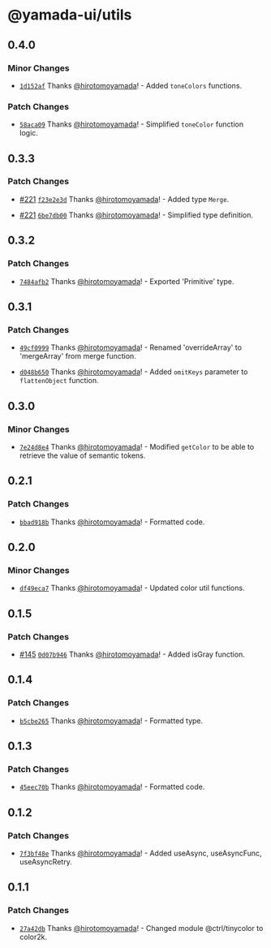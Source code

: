 # @yamada-ui/utils

## 0.4.0

### Minor Changes

- [`1d152af`](https://github.com/hirotomoyamada/yamada-ui/commit/1d152af140eb90965aab962fce285e5e0053d2a0) Thanks [@hirotomoyamada](https://github.com/hirotomoyamada)! - Added `toneColors` functions.

### Patch Changes

- [`58aca09`](https://github.com/hirotomoyamada/yamada-ui/commit/58aca09239d453b5d5d5ba0958ebd6dfdab31485) Thanks [@hirotomoyamada](https://github.com/hirotomoyamada)! - Simplified `toneColor` function logic.

## 0.3.3

### Patch Changes

- [#221](https://github.com/hirotomoyamada/yamada-ui/pull/221) [`f23e2e3d`](https://github.com/hirotomoyamada/yamada-ui/commit/f23e2e3d5d9c7dc56bd76c0a6639e77a0210fa4b) Thanks [@hirotomoyamada](https://github.com/hirotomoyamada)! - Added type `Merge`.

- [#221](https://github.com/hirotomoyamada/yamada-ui/pull/221) [`6be7db00`](https://github.com/hirotomoyamada/yamada-ui/commit/6be7db002112720dbc9fc962a9380476e7481b83) Thanks [@hirotomoyamada](https://github.com/hirotomoyamada)! - Simplified type definition.

## 0.3.2

### Patch Changes

- [`7484afb2`](https://github.com/hirotomoyamada/yamada-ui/commit/7484afb2998f47e57818245286b91d412e8e1093) Thanks [@hirotomoyamada](https://github.com/hirotomoyamada)! - Exported 'Primitive' type.

## 0.3.1

### Patch Changes

- [`49cf0999`](https://github.com/hirotomoyamada/yamada-ui/commit/49cf0999e6b3aededb08c6f8f80fd3209cddeb27) Thanks [@hirotomoyamada](https://github.com/hirotomoyamada)! - Renamed 'overrideArray' to 'mergeArray' from merge function.

- [`d048b650`](https://github.com/hirotomoyamada/yamada-ui/commit/d048b650fccb91c281ea4bbebee104dd2b7d18f0) Thanks [@hirotomoyamada](https://github.com/hirotomoyamada)! - Added `omitKeys` parameter to `flattenObject` function.

## 0.3.0

### Minor Changes

- [`7e24d8e4`](https://github.com/hirotomoyamada/yamada-ui/commit/7e24d8e4557912cedd3856242c67ba972b824334) Thanks [@hirotomoyamada](https://github.com/hirotomoyamada)! - Modified `getColor` to be able to retrieve the value of semantic tokens.

## 0.2.1

### Patch Changes

- [`bbad918b`](https://github.com/hirotomoyamada/yamada-ui/commit/bbad918b75312ad4656448c9e9e37bdce5d1c14d) Thanks [@hirotomoyamada](https://github.com/hirotomoyamada)! - Formatted code.

## 0.2.0

### Minor Changes

- [`df49eca7`](https://github.com/hirotomoyamada/yamada-ui/commit/df49eca7b61acc637fa9eb9ba5e3665e769ed3a8) Thanks [@hirotomoyamada](https://github.com/hirotomoyamada)! - Updated color util functions.

## 0.1.5

### Patch Changes

- [#145](https://github.com/hirotomoyamada/yamada-ui/pull/145) [`0d07b946`](https://github.com/hirotomoyamada/yamada-ui/commit/0d07b9460b217c3d8c6b7e667eee114f6f9acf3e) Thanks [@hirotomoyamada](https://github.com/hirotomoyamada)! - Added isGray function.

## 0.1.4

### Patch Changes

- [`b5cbe265`](https://github.com/hirotomoyamada/yamada-ui/commit/b5cbe26510fa7f437538a2ddd36daa6c918b0f35) Thanks [@hirotomoyamada](https://github.com/hirotomoyamada)! - Formatted type.

## 0.1.3

### Patch Changes

- [`45eec70b`](https://github.com/hirotomoyamada/yamada-ui/commit/45eec70b0ec611b245a15be3d6ac5f203f403ebc) Thanks [@hirotomoyamada](https://github.com/hirotomoyamada)! - Formatted code.

## 0.1.2

### Patch Changes

- [`7f3bf48e`](https://github.com/hirotomoyamada/yamada-ui/commit/7f3bf48e27e7b3dced7c0a5bb7d1b7ac9e041289) Thanks [@hirotomoyamada](https://github.com/hirotomoyamada)! - Added useAsync, useAsyncFunc, useAsyncRetry.

## 0.1.1

### Patch Changes

- [`27a42db`](https://github.com/hirotomoyamada/yamada-ui/commit/27a42db9e1b194b87b7358440bb1964a643887c2) Thanks [@hirotomoyamada](https://github.com/hirotomoyamada)! - Changed module @ctrl/tinycolor to color2k.
